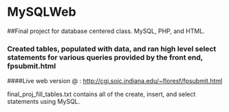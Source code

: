 # MySQLWeb
##Final project for database centered class. MySQL, PHP, and HTML. 
### Created tables, populated with data, and ran high level select statements for various queries provided by the front end, fpsubmit.html 
####Live web version @ : http://cgi.soic.indiana.edu/~floresf/fpsubmit.html


final_proj_fill_tables.txt contains all of the create, insert, and select statements using MySQL.
